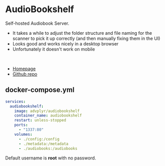 # AudioBookshelf
Self-hosted Audiobook Server.
- It takes a while to adjust the folder structure and file naming for the scanner to pick it up correctly (and then manually fixing them in the UI)
- Looks good and works nicely in a desktop browser
- Unfortunately it doesn't work on mobile


<br>

- [Homepage](https://www.audiobookshelf.org)
- [Github repo](https://github.com/advplyr/audiobookshelf)


## docker-compose.yml
```yml
services:
  audiobookshelf:
    image: advplyr/audiobookshelf
    container_name: audiobookshelf
    restart: unless-stopped
    ports:
      - "1337:80"
    volumes:
      - ./config:/config
      - ./metadata:/metadata
      - ./audiobooks:/audiobooks
```

Default username is **root** with no password.
